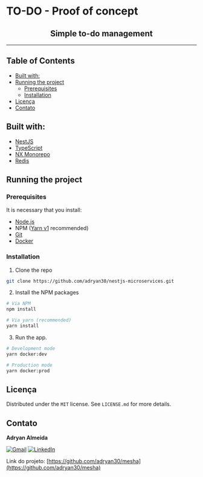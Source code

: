 # TO-DO - Proof of concept <!-- omit in toc -->

<div align="center">

## Simple to-do management <!-- omit in toc -->

</div>

---

## Table of Contents <!-- omit in toc -->

- [Built with:](#built-with)
- [Running the project](#running-the-project)
  - [Prerequisites](#prerequisites)
  - [Installation](#installation)
- [Licença](#licença)
- [Contato](#contato)

<!-- ABOUT THE PROJECT -->

## Built with:

- [NestJS](https://nestjs.com/)
- [TypeScript](https://www.typescriptlang.org/)
- [NX Monorepo](https://nx.dev/react)
- [Redis](https://redis.io/)

<!-- GETTING STARTED -->

## Running the project

### Prerequisites

It is necessary that you install:

- [Node.js](https://nodejs.org/)
- NPM ([Yarn v1](https://classic.yarnpkg.com/lang/en/) recommended)
- [Git](https://git-scm.com/)
- [Docker](https://www.docker.com/)

### Installation

1. Clone the repo

```sh
git clone https://github.com/adryan30/nestjs-microservices.git
```

2. Install the NPM packages

```sh
# Via NPM
npm install

# Via yarn (recommended)
yarn install
```

3. Run the app.

```sh
# Development mode
yarn docker:dev

# Production mode
yarn docker:prod
```


<!-- LICENSE -->

## Licença

Distributed under the `MIT` license. See `LICENSE.md` for more details.

<!-- CONTACT -->

## Contato

**Adryan Almeida**

[![Gmail][gmail-shield]][gmail-url]
[![LinkedIn][linkedin-shield]][linkedin-url]

Link do projeto: [https://github.com/adryan30/mesha](https://github.com/adryan30/mesha)

<!-- MARKDOWN LINKS & IMAGES -->

[gmail-shield]: https://img.shields.io/badge/email-red?logo=gmail&style=for-the-badge&colorB=555
[gmail-url]: mailto:adryan.software@gmail.com
[linkedin-shield]: https://img.shields.io/badge/-LinkedIn-black.svg?style=for-the-badge&logo=linkedin&colorB=555
[linkedin-url]: https://linkedin.com/in/adryanalmeida
[product-screenshot]: ./assets/landing.png
